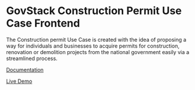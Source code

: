 # GovStack Construction Permit Use Case Frontend

The Construction permit Use Case is created with the idea of proposing a way for individuals and businesses to acquire permits for construction, renovation or demolition projects from the national government easily via a streamlined process. 


[Documentation](./docs/main.md)

[Live Demo](http://bp.playground.sandbox-playground.com)
